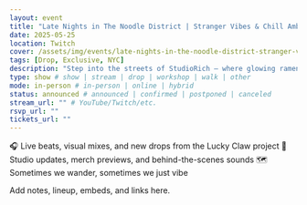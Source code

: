 ```yaml
---
layout: event
title: "Late Nights in The Noodle District | Stranger Vibes & Chill Ambience"
date: 2025-05-25
location: Twitch
cover: /assets/img/events/late-nights-in-the-noodle-district-stranger-vibes-chill-ambience.webp
tags: [Drop, Exclusive, NYC]
description: "Step into the streets of StudioRich — where glowing ramen signs meet glitchy jazz loops, surreal vending machines hum, and characters drift through dreamy alleys. Live music sessions, lo-fi animations, and ambient experiments straight from Brooklyn."
type: show # show | stream | drop | workshop | walk | other
mode: in-person # in-person | online | hybrid
status: announced # announced | confirmed | postponed | canceled
stream_url: "" # YouTube/Twitch/etc.
rsvp_url: ""
tickets_url: ""
---
```


🎧 Live beats, visual mixes, and new drops from the Lucky Claw project
🏮 Studio updates, merch previews, and behind-the-scenes sounds
🗺️ Sometimes we wander, sometimes we just vibe

Add notes, lineup, embeds, and links here.
